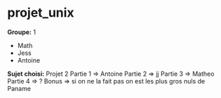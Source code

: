 # projet_unix
**Groupe:** 1
- Math
- Jess
- Antoine

**Sujet choisi:** Projet 2
Partie 1 => Antoine
Partie 2 => jj
Partie 3 => Matheo
Partie 4 => ?
Bonus => si on ne la fait pas on est les plus gros nuls de Paname